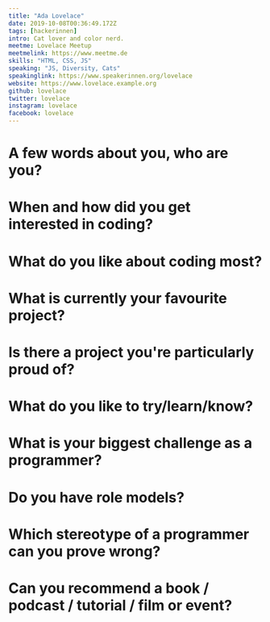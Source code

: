 ```yaml
---
title: "Ada Lovelace"
date: 2019-10-08T00:36:49.172Z
tags: [hackerinnen]
intro: Cat lover and color nerd.
meetme: Lovelace Meetup
meetmelink: https://www.meetme.de
skills: "HTML, CSS, JS"
speaking: "JS, Diversity, Cats"
speakinglink: https://www.speakerinnen.org/lovelace
website: https://www.lovelace.example.org
github: lovelace
twitter: lovelace
instagram: lovelace
facebook: lovelace
---
```


# A few words about you, who are you?


# When and how did you get interested in coding?


# What do you like about coding most?


# What is currently your favourite project?


# Is there a project you're particularly proud of?


# What do you like to try/learn/know?


# What is your biggest challenge as a programmer?


# Do you have role models?


# Which stereotype of a programmer can you prove wrong?


# Can you recommend a book / podcast / tutorial / film or event?

